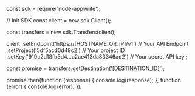 const sdk = require('node-appwrite');

// Init SDK
const client = new sdk.Client();

const transfers = new sdk.Transfers(client);

client
    .setEndpoint('https://[HOSTNAME_OR_IP]/v1') // Your API Endpoint
    .setProject('5df5acd0d48c2') // Your project ID
    .setKey('919c2d18fb5d4...a2ae413da83346ad2') // Your secret API key
;

const promise = transfers.getDestination('[DESTINATION_ID]');

promise.then(function (response) {
    console.log(response);
}, function (error) {
    console.log(error);
});